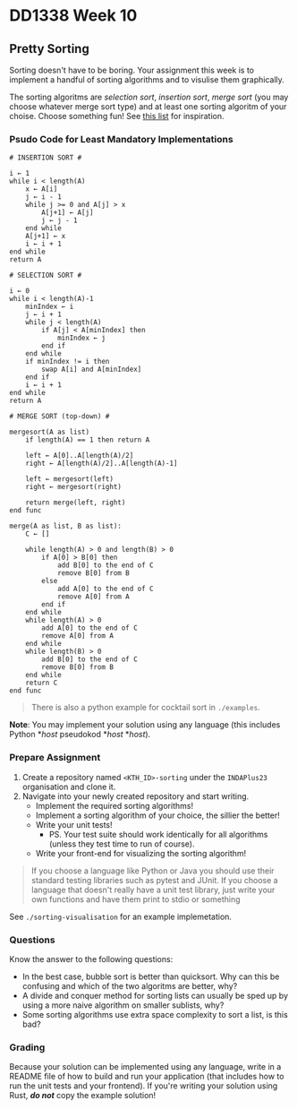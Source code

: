 # DD1338 Week 10

## Pretty Sorting

Sorting doesn't have to be boring. Your assignment this week is to implement a handful of sorting algorithms and to visulise them graphically.

The sorting algoritms are _selection sort_, _insertion sort_, _merge sort_ (you may choose whatever merge sort type) and at least one sorting algoritm of your choise. Choose something fun! See [this list](https://www.geeksforgeeks.org/sorting-algorithms/) for inspiration.

### Psudo Code for Least Mandatory Implementations
```
# INSERTION SORT #

i ← 1
while i < length(A)
    x ← A[i]
    j ← i - 1
    while j >= 0 and A[j] > x
        A[j+1] ← A[j]
        j ← j - 1
    end while
    A[j+1] ← x
    i ← i + 1
end while
return A
```
```
# SELECTION SORT #

i ← 0
while i < length(A)-1
    minIndex ← i
    j ← i + 1
    while j < length(A)
        if A[j] < A[minIndex] then
            minIndex ← j
        end if
    end while
    if minIndex != i then
        swap A[i] and A[minIndex]
    end if
    i ← i + 1
end while
return A
```
```
# MERGE SORT (top-down) #

mergesort(A as list)
    if length(A) == 1 then return A

    left ← A[0]..A[length(A)/2]
    right ← A[length(A)/2]..A[length(A)-1]

    left ← mergesort(left)
    right ← mergesort(right)

    return merge(left, right)
end func

merge(A as list, B as list):
    C ← []

    while length(A) > 0 and length(B) > 0
        if A[0] > B[0] then
            add B[0] to the end of C
            remove B[0] from B
        else
            add A[0] to the end of C
            remove A[0] from A
        end if
    end while
    while length(A) > 0
        add A[0] to the end of C
        remove A[0] from A
    end while
    while length(B) > 0
        add B[0] to the end of C
        remove B[0] from B
    end while
    return C
end func
```

> There is also a python example for cocktail sort in `./examples`.

**Note**: You may implement your solution using any language (this includes Python *_host_ pseudokod *_host_ *_host_).

### Prepare Assignment

1) Create a repository named `<KTH_ID>-sorting` under the `INDAPlus23` organisation and clone it.
2) Navigate into your newly created repository and start writing.
    - Implement the required sorting algorithms!
    - Implement a sorting algorithm of your choice, the sillier the better!
    - Write your unit tests!
        - PS. Your test suite should work identically for all algorithms (unless they test time to run of course).
    - Write your front-end for visualizing the sorting algorithm!

> If you choose a language like Python or Java you should use their standard testing libraries such as pytest and JUnit. If you choose a language that doesn't really have a unit test library, just write your own functions and have them print to stdio or something

See `./sorting-visualisation` for an example implemetation.

### Questions

Know the answer to the following questions:
- In the best case, bubble sort is better than quicksort. Why can this be confusing and which of the two algoritms are better, why?
- A divide and conquer method for sorting lists can usually be sped up by using a more naive algorithm on smaller sublists, why?
- Some sorting algorithms use extra space complexity to sort a list, is this bad?


### Grading

Because your solution can be implemented using any language, write in a README file of how to build and run your application (that includes how to run the unit tests and your frontend). If you're writing your solution using Rust, **_do not_** copy the example solution!

